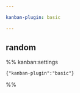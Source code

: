 ```yaml
---

kanban-plugin: basic

---
```


## 



## random





%% kanban:settings
```
{"kanban-plugin":"basic"}
```
%%
